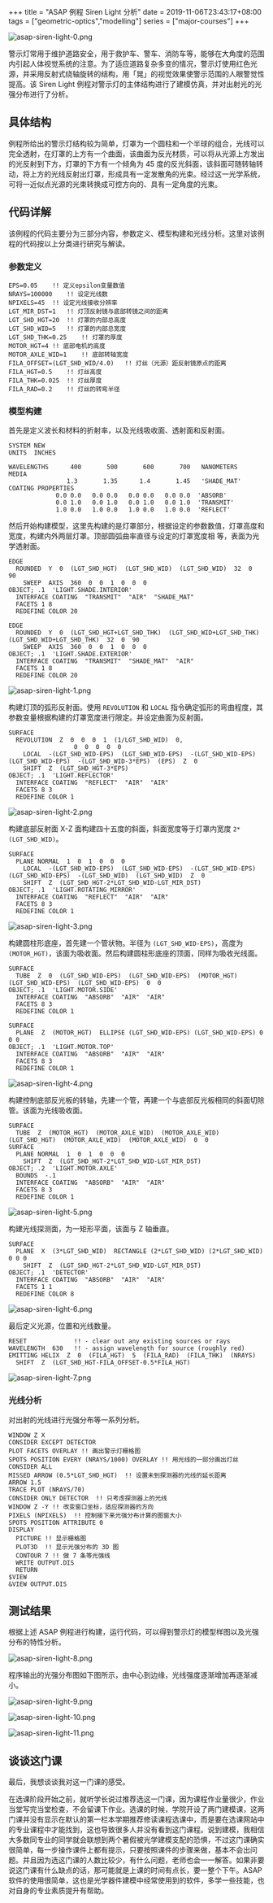 +++
title = "ASAP 例程 Siren Light 分析"
date = 2019-11-06T23:43:17+08:00
tags = ["geometric-optics","modelling"]
series = ["major-courses"]
+++

![asap-siren-light-0.png](/images/asap-siren-light-0.png)

警示灯常用于维护道路安全，用于救护车、警车、消防车等，能够在大角度的范围内引起人体视觉系统的注意。为了适应道路复杂多变的情况，警示灯使用红色光源，并采用反射式绕轴旋转的结构，用「晃」的视觉效果使警示范围的人眼警觉性提高。该 Siren Light 例程对警示灯的主体结构进行了建模仿真，并对出射光的光强分布进行了分析。

## 具体结构

例程所给出的警示灯结构较为简单，灯罩为一个圆柱和一个半球的组合，光线可以完全透射，在灯罩的上方有一个曲面，该曲面为反光材质，可以将从光源上方发出的光反射到下方，灯罩的下方有一个倾角为 45 度的反光斜面，该斜面可随转轴转动，将上方的光线反射出灯罩，形成具有一定发散角的光束。经过这一光学系统，可将一近似点光源的光束转换成可控方向的、具有一定角度的光束。

## 代码详解

该例程的代码主要分为三部分内容，参数定义、模型构建和光线分析。这里对该例程的代码按以上分类进行研究与解读。

### 参数定义

```
EPS=0.05    !! 定义epsilon变量数值
NRAYS=100000    !! 设定光线数
NPIXELS=45  !! 设定光线接收分辨率
LGT_MIR_DST=1   !! 灯顶反射镜与底部转镜之间的距离
LGT_SHD_HGT=20  !! 灯罩的内部总高度
LGT_SHD_WID=5   !! 灯罩的内部总宽度
LGT_SHD_THK=0.25    !! 灯罩的厚度
MOTOR_HGT=4 !! 底部电机的高度
MOTOR_AXLE_WID=1    !! 底部转轴宽度
FILA_OFFSET=(LGT_SHD_WID/4.0)   !! 灯丝（光源）距反射镜原点的距离
FILA_HGT=0.5    !! 灯丝高度
FILA_THK=0.025  !! 灯丝厚度
FILA_RAD=0.2    !! 灯丝的转弯半径
```

### 模型构建

首先是定义波长和材料的折射率，以及光线吸收面、透射面和反射面。

```
SYSTEM NEW
UNITS  INCHES

WAVELENGTHS      400       500       600       700   NANOMETERS
MEDIA
                1.3       1.35      1.4       1.45   'SHADE_MAT'
COATING PROPERTIES
             0.0 0.0   0.0 0.0   0.0 0.0   0.0 0.0  'ABSORB'
             0.0 1.0   0.0 1.0   0.0 1.0   0.0 1.0  'TRANSMIT'
             1.0 0.0   1.0 0.0   1.0 0.0   1.0 0.0  'REFLECT'
```

然后开始构建模型，这里先构建的是灯罩部分，根据设定的参数数值，灯罩高度和宽度，构建内外两层灯罩。顶部圆弧曲率直径与设定的灯罩宽度相
等，表面为光学透射面。

```
EDGE
  ROUNDED  Y  0  (LGT_SHD_HGT)  (LGT_SHD_WID)  (LGT_SHD_WID)  32  0  90
    SWEEP  AXIS  360  0  0  1  0  0  0
OBJECT; .1  'LIGHT.SHADE.INTERIOR'
  INTERFACE COATING  "TRANSMIT"  "AIR"  "SHADE_MAT"
  FACETS 1 8
  REDEFINE COLOR 20

EDGE
  ROUNDED  Y  0  (LGT_SHD_HGT+LGT_SHD_THK)  (LGT_SHD_WID+LGT_SHD_THK)  (LGT_SHD_WID+LGT_SHD_THK)  32  0  90
    SWEEP  AXIS  360  0  0  1  0  0  0
OBJECT; .1  'LIGHT.SHADE.EXTERIOR'
  INTERFACE COATING  "TRANSMIT"  "SHADE_MAT"  "AIR"
  FACETS 1 8
  REDEFINE COLOR 20
```

![asap-siren-light-1.png](/images/asap-siren-light-1.png "构建灯罩")

构建灯顶的弧形反射面。使用 `REVOLUTION` 和 `LOCAL` 指令确定弧形的弯曲程度，其参数变量根据构建的灯罩宽度进行限定。并设定曲面为反射面。

```
SURFACE
  REVOLUTION  Z  0  0  0  1  (1/LGT_SHD_WID)  0,
                  0  0  0  0  0
    LOCAL  -(LGT_SHD_WID-EPS)  (LGT_SHD_WID-EPS)  -(LGT_SHD_WID-EPS)  (LGT_SHD_WID-EPS)  -(LGT_SHD_WID-3*EPS)  (EPS)  Z  0
    SHIFT  Z  (LGT_SHD_HGT-3*EPS)
OBJECT; .1  'LIGHT.REFLECTOR'
  INTERFACE COATING  "REFLECT"  "AIR"  "AIR"
  FACETS 8 3
  REDEFINE COLOR 1
``` 

![asap-siren-light-2.png](/images/asap-siren-light-2.png "构建弧形反射面")

构建底部反射面 X-Z 面构建四十五度的斜面，斜面宽度等于灯罩内宽度 `2*(LGT_SHD_WID)`。

```
SURFACE
  PLANE NORMAL  1  0  1  0  0  0
    LOCAL  -(LGT_SHD_WID-EPS)  (LGT_SHD_WID-EPS)  -(LGT_SHD_WID-EPS)  (LGT_SHD_WID-EPS)  -(LGT_SHD_WID)  (LGT_SHD_WID)  Z  0
    SHIFT  Z  (LGT_SHD_HGT-2*LGT_SHD_WID-LGT_MIR_DST)
OBJECT; .1  'LIGHT.ROTATING_MIRROR'
  INTERFACE COATING  "REFLECT"  "AIR"  "AIR"
  FACETS 8 3
  REDEFINE COLOR 1
```

![asap-siren-light-3.png](/images/asap-siren-light-3.png "构建底部反射面")

构建圆柱形底座，首先建一个管状物。半径为 `(LGT_SHD_WID-EPS)`，高度为 `(MOTOR_HGT)`，该面为吸收面。然后构建圆柱形底座的顶面，同样为吸收光线面。

```
SURFACE
  TUBE  Z  0  (LGT_SHD_WID-EPS)  (LGT_SHD_WID-EPS)  (MOTOR_HGT)  (LGT_SHD_WID-EPS)  (LGT_SHD_WID-EPS)  0  0
OBJECT; .1  'LIGHT.MOTOR.SIDE'
  INTERFACE COATING  "ABSORB"  "AIR"  "AIR"
  FACETS 8 3
  REDEFINE COLOR 1

SURFACE
  PLANE  Z  (MOTOR_HGT)  ELLIPSE (LGT_SHD_WID-EPS) (LGT_SHD_WID-EPS) 0 0 0
OBJECT; .1  'LIGHT.MOTOR.TOP'
  INTERFACE COATING  "ABSORB"  "AIR"  "AIR"
  FACETS 8 3
  REDEFINE COLOR 1
```

![asap-siren-light-4.png](/images/asap-siren-light-4.png "构建底座")

构建控制底部反光板的转轴，先建一个管，再建一个与底部反光板相同的斜面切除管。该面为光线吸收面。

```
SURFACE
  TUBE  Z  (MOTOR_HGT)  (MOTOR_AXLE_WID)  (MOTOR_AXLE_WID)  (LGT_SHD_HGT)  (MOTOR_AXLE_WID)  (MOTOR_AXLE_WID)  0  0
SURFACE
  PLANE NORMAL  1  0  1  0  0  0
    SHIFT  Z  (LGT_SHD_HGT-2*LGT_SHD_WID-LGT_MIR_DST)
OBJECT; .2  'LIGHT.MOTOR.AXLE'
  BOUNDS  -.1
  INTERFACE COATING  "ABSORB"  "AIR"  "AIR"
  FACETS 8 3
  REDEFINE COLOR 1
```

![asap-siren-light-5.png](/images/asap-siren-light-5.png "构建转轴")

构建光线探测面，为一矩形平面，该面与 Z 轴垂直。

```
SURFACE
  PLANE  X  (3*LGT_SHD_WID)  RECTANGLE (2*LGT_SHD_WID) (2*LGT_SHD_WID) 0 0 0
    SHIFT  Z  (LGT_SHD_HGT-2*LGT_SHD_WID-LGT_MIR_DST)
OBJECT; .1  'DETECTOR'
  INTERFACE COATING  "ABSORB"  "AIR"  "AIR"
  FACETS 1 1
  REDEFINE COLOR 8
```

![asap-siren-light-6.png](/images/asap-siren-light-6.png "构建探测面")

最后定义光源，位置和光线数量。

```
RESET             !! - clear out any existing sources or rays
WAVELENGTH  630   !! - assign wavelength for source (roughly red)
EMITTING HELIX  Z  0  (FILA_HGT)  5  (FILA_RAD)  (FILA_THK)  (NRAYS)
  SHIFT  Z  (LGT_SHD_HGT-FILA_OFFSET-0.5*FILA_HGT)
```

![asap-siren-light-7.png](/images/asap-siren-light-7.png "构建光源")

### 光线分析

对出射的光线进行光强分布等一系列分析。

```
WINDOW Z X
CONSIDER EXCEPT DETECTOR
PLOT FACETS OVERLAY !! 画出警示灯栅格图
SPOTS POSITION EVERY (NRAYS/1000) OVERLAY !! 用光线的一部分画出灯丝
CONSIDER ALL
MISSED ARROW (0.5*LGT_SHD_HGT)  !! 设置未到探测器的光线的延长距离
ARROW 1.5
TRACE PLOT (NRAYS/70)
CONSIDER ONLY DETECTOR  !! 只考虑探测器上的光线
WINDOW Z -Y !! 改变窗口坐标，适应探测器的方向
PIXELS (NPIXELS)  !! 控制接下来光强分布计算的图窗大小
SPOTS POSITION ATTRIBUTE 0
DISPLAY
  PICTURE !! 显示栅格图
  PLOT3D  !! 显示光强分布的 3D 图
  CONTOUR 7 !! 做 7 条等光强线
  WRITE OUTPUT.DIS
  RETURN
$VIEW
&VIEW OUTPUT.DIS
```

## 测试结果

根据上述 ASAP 例程进行构建，运行代码，可以得到警示灯的模型样图以及光强分布的特性分析。

![asap-siren-light-8.png](/images/asap-siren-light-8.png "3D 视图")

程序输出的光强分布图如下图所示，由中心到边缘，光线强度逐渐增加再逐渐减小。

![asap-siren-light-9.png](/images/asap-siren-light-9.png "光强分布图")

![asap-siren-light-10.png](/images/asap-siren-light-10.png "光强分布 3D 视图")

![asap-siren-light-11.png](/images/asap-siren-light-11.png "等光强线图")

## 谈谈这门课

最后，我想谈谈我对这一门课的感受。

在选课阶段开始之前，就听学长说过推荐选这一门课，因为课程作业量很少，作业当堂写完当堂检查，不会留课下作业。选课的时候，学院开设了两门建模课，这两门课并没有显示在默认的第一栏本学期推荐修读课程选课中，而是要在选课网站中的专业课程中才能找到，这也导致很多人并没有看到这门课程。说到建模，我相信大多数同专业的同学就会联想到两个暑假被光学建模支配的恐惧，不过这门课确实很简单，每一步操作课件上都有提示，只要按照课件的步骤来做，基本不会出问题。并且因为选这门课的人数比较少，有什么问题，老师也会一一解答。如果非要说这门课有什么缺点的话，那可能就是上课的时间有点长，要一整个下午。ASAP 软件的使用很简单，这也是光学器件建模中经常使用到的软件，多学一些技能，也对自身的专业素质提升有帮助。